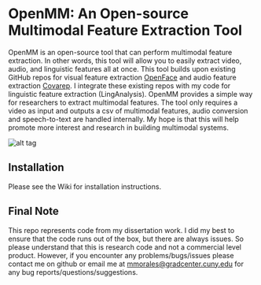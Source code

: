 OpenMM: An Open-source Multimodal Feature Extraction Tool
=============

OpenMM is an open-source tool that can perform multimodal feature extraction. In other words, this tool will allow you to easily extract video, audio, and linguistic features all at once. This tool builds upon existing GitHub repos for visual feature extraction [OpenFace](https://github.com/TadasBaltrusaitis/OpenFace) and audio feature extraction [Covarep](https://github.com/covarep/covarep). I integrate these existing repos with my code for linguistic feature extraction (LingAnalysis). OpenMM provides a simple way for researchers to extract multimodal features. The tool only requires a video as input and outputs a csv of multimodal features, audio conversion and speech-to-text are handled internally. My hope is that this will help promote more interest and research in building multimodal systems. 

![alt tag](https://github.com/michellemorales/OpenMM/blob/master/images/PipelineVersion3.jpeg)

## Installation
Please see the Wiki for installation instructions.

## Final Note
This repo represents code from my dissertation work. I did my best to ensure that the code runs out of the box, but there are always issues. So please understand that this is research code and not a commercial level product. However, if you encounter any problems/bugs/issues please contact me on github or email me at mmorales@gradcenter.cuny.edu for any bug reports/questions/suggestions.
